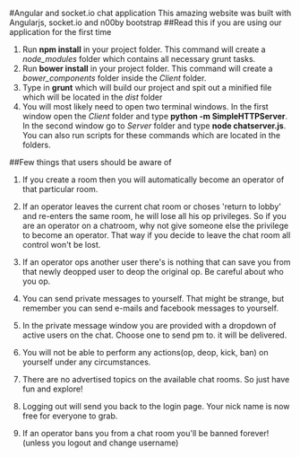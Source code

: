 #Angular and socket.io chat application
This amazing website was built with Angularjs, socket.io and n00by bootstrap
##Read this if you are using our application for the first time
1. Run **npm install** in your project folder. This command will create a *node_modules* folder which contains all necessary grunt tasks.
2. Run **bower install** in your project folder. This command will create a *bower_components* folder inside the *Client* folder. 
3. Type in **grunt** which will build our project and spit out a minified file which will be located in the *dist* folder
4. You will most likely need to open two terminal windows. In the first window open the *Client* folder and type **python -m SimpleHTTPServer**. In the second window go to *Server* folder and type **node chatserver.js**. You can also run scripts for these commands which are located in the folders.

##Few things that users should be aware of

1. If you create a room then you will automatically become an operator of that particular room.
2. If an operator leaves the current chat room or choses 'return to lobby' and re-enters the same room, he will lose all his op privileges. So if you are an operator on a chatroom, why not give someone else the privilege to become an operator. That way if you decide to leave the chat room all control won't be lost.

3. If an operator ops another user there's is nothing that can save you from that newly deopped user to deop the original op.
Be careful about who you op.
4. You can send private messages to yourself. That might be strange, but remember you can send e-mails and facebook messages to yourself.

5. In the private message window you are provided with a dropdown of active users on the chat. Choose one to send pm to.
it will be delivered.

6. You will not be able to perform any actions(op, deop, kick, ban) on yourself under any circumstances.
7. There are no advertised topics on the available chat rooms. So just have fun and explore!

8. Logging out will send you back to the login page. Your nick name is now free for everyone to grab.
9. If an operator bans you from a chat room you'll be banned forever!(unless you logout and change username)
